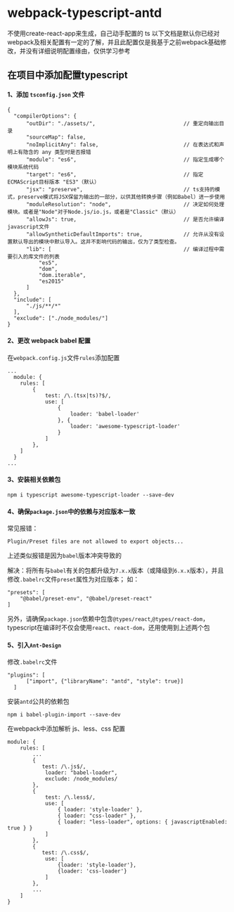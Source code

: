 # webpack-typescript-antd
不使用create-react-app来生成，自己动手配置的 ts 
以下文档是默认你已经对webpack及相关配置有一定的了解，并且此配置仅是我基于之前webpack基础修改，并没有详细说明配置缘由，仅供学习参考

## 在项目中添加配置typescript
#### 1、添加 `tsconfig.json` 文件
```
{
  "compilerOptions": {
      "outDir": "./assets/",                            // 重定向输出目录
      "sourceMap": false,
      "noImplicitAny": false,                           // 在表达式和声明上有隐含的 any 类型时是否报错
      "module": "es6",                                  // 指定生成哪个模块系统代码
      "target": "es6",                                  // 指定ECMAScript目标版本 "ES3"（默认）
      "jsx": "preserve",                                // ts支持的模式，preserve模式将JSX保留为输出的一部分，以供其他转换步骤（例如Babel）进一步使用
      "moduleResolution": "node",                       // 决定如何处理模块。或者是"Node"对于Node.js/io.js，或者是"Classic"（默认）        
      "allowJs": true,                                  // 是否允许编译javascript文件
      "allowSyntheticDefaultImports": true,             // 允许从没有设置默认导出的模块中默认导入。这并不影响代码的输出，仅为了类型检查。
      "lib": [                                          // 编译过程中需要引入的库文件的列表
          "es5", 
          "dom",
          "dom.iterable",
          "es2015"
      ]
  },
  "include": [
      "./js/**/*"
  ],
  "exclude": ["./node_modules/"]
}
```
#### 2、更改 webpack babel 配置
在`webpack.config.js`文件`rules`添加配置
```
...
  module: {
    rules: [
        {
            test: /\.(tsx|ts)?$/,
            use: [
                {
                    loader: 'babel-loader'
                }, {
                    loader: 'awesome-typescript-loader'
                }
            ]
        },
    ]
  }
...
```
#### 3、安装相关依赖包
```
npm i typescript awesome-typescript-loader --save-dev
```
#### 4、确保`package.json`中的依赖与对应版本一致
常见报错：
```
Plugin/Preset files are not allowed to export objects...
```
上述类似报错是因为`babel`版本冲突导致的

解决：将所有与`babel`有关的包都升级为`7.x.x`版本（或降级到`6.x.x`版本），并且修改`.babelrc`文件`preset`属性为对应版本；
如：
```
"presets": [
    "@babel/preset-env", "@babel/preset-react"
]
```
另外，请确保`package.json`依赖中包含`@types/react`,`@types/react-dom`，typescript在编译时不仅会使用`react`、`react-dom`，还用使用到上述两个包

#### 5、引入`Ant-Design`
修改`.babelrc`文件
```
"plugins": [
      ["import", {"libraryName": "antd", "style": true}]
  ]
```
安装`antd`公共的依赖包
```
npm i babel-plugin-import --save-dev
```
在webpack中添加解析 js、less、css 配置
```
module: {
    rules: [
        ...
        {
           test: /\.js$/,
            loader: "babel-loader",
            exclude: /node_modules/ 
        },
        {
            test: /\.less$/,
            use: [
                { loader: 'style-loader' },
                { loader: "css-loader" },
                { loader: "less-loader", options: { javascriptEnabled: true } }
            ]
        },
        {
           test: /\.css$/,
            use: [
                {loader: 'style-loader'},
                {loader: 'css-loader'}
            ] 
        },
        ...
    ]
}
```
